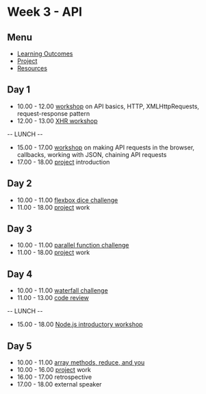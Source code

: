 # Week 3 - API


## Menu
- [Learning Outcomes](learning-outcomes.md)
- [Project](project.md)
- [Resources](resources.md)


## Day 1

- 10.00 - 12.00 [workshop](https://github.com/foundersandcoders/api-workshop) on API basics, HTTP, XMLHttpRequests, request-response pattern
- 12.00 - 13.00 [XHR workshop](https://github.com/foundersandcoders/xhr-workshop)

-- LUNCH --

- 15.00 - 17.00 [workshop](https://github.com/emilyb7/workshop-APIs) on making API requests in the browser, callbacks, working with JSON, chaining API requests
- 17.00 - 18.00 [project](project.md) introduction


## Day 2

- 10.00 - 11.00 [flexbox dice challenge](https://github.com/smarthutza/flexbox-workshop)
- 11.00 - 18.00 [project](project.md) work


## Day 3

- 10.00 - 11.00 [parallel function challenge](https://github.com/foundersandcoders/master-reference/blob/master/coursebook/week-3/morning-challenge.md)
- 11.00 - 18.00 [project](project.md) work


## Day 4

- 10.00 - 11.00 [waterfall challenge](https://github.com/foundersandcoders/mc-waterfall-chaser)
- 11.00 - 13.00 [code review](https://github.com/thoughtbot/guides/tree/master/code-review)

-- LUNCH --

- 15.00 - 18.00 [Node.js introductory workshop](https://github.com/foundersandcoders/Node-Intro-Workshop)

## Day 5

- 10.00 - 11.00 [array methods, reduce, and you](https://github.com/foundersandcoders/mc-array-methods-reduce)
- 10.00 - 16.00 [project](project.md) work
- 16.00 - 17.00 retrospective
- 17.00 - 18.00 external speaker

